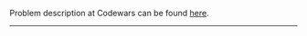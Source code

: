 Problem description at Codewars can be found
[here](https://www.codewars.com/kata/56e2f59fb2ed128081001328/train/python).

-------------


